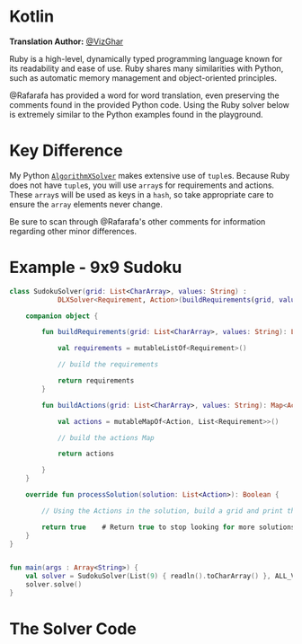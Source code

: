 # Kotlin

__Translation Author:__ [@VizGhar](https://www.codingame.com/profile/c152bee9fe8dc90ac4f6b84505b59ebb9086993)

Ruby is a high-level, dynamically typed programming language known for its readability and ease of use. Ruby shares many similarities with Python, such as automatic memory management and object-oriented principles.

@Rafarafa has provided a word for word translation, even preserving the comments found in the provided Python code. Using the Ruby solver below is extremely similar to the Python examples found in the playground.

# Key Difference

My Python [`AlgorithmXSolver`](the-algorithmxsolver) makes extensive use of `tuple`s. Because Ruby does not have `tuple`s, you will use `array`s for requirements and actions. These `array`s will be used as keys in a `hash`, so take appropriate care to ensure the `array` elements never change.

Be sure to scan through @Rafarafa's other comments for information regarding other minor differences.

# Example - 9x9 Sudoku

```kotlin
class SudokuSolver(grid: List<CharArray>, values: String) :
            DLXSolver<Requirement, Action>(buildRequirements(grid, values), buildActions(grid, values)) {

    companion object {

        fun buildRequirements(grid: List<CharArray>, values: String): List<Requirement> {

            val requirements = mutableListOf<Requirement>()

            // build the requirements

            return requirements
        }

        fun buildActions(grid: List<CharArray>, values: String): Map<Action, List<Requirement>> {

            val actions = mutableMapOf<Action, List<Requirement>>()

            // build the actions Map

            return actions

        }
    }

    override fun processSolution(solution: List<Action>): Boolean {

        // Using the Actions in the solution, build a grid and print the solved Sudoku.

        return true    # Return true to stop looking for more solutions.
    }
}


fun main(args : Array<String>) {
    val solver = SudokuSolver(List(9) { readln().toCharArray() }, ALL_VALUES)
    solver.solve()
}
```

# The Solver Code

